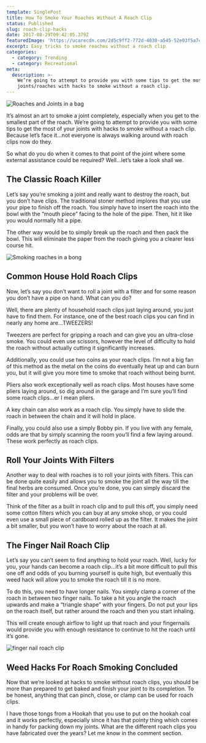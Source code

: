 ```yaml
---
template: SinglePost
title: How To Smoke Your Roaches Without A Roach Clip
status: Published
slug: roach-clip-hacks
date: 2017-08-29T09:42:05.379Z
featuredImage: 'https://ucarecdn.com/2d5c9ff2-772d-4030-a545-52e03f5a7c95/'
excerpt: Easy tricks to smoke roaches without a roach clip
categories:
  - category: Trending
  - category: Recreational
meta:
  description: >-
    We’re going to attempt to provide you with some tips to get the most of your
    joints/roaches with hacks to smoke without a roach clip.
---
```

![Roaches and Joints in a bag](https://ucarecdn.com/173085bb-ef1f-4353-9f42-0a0dca60836f/)

It’s almost an art to smoke a joint completely, especially when you get to the smallest part of the roach. We’re going to attempt to provide you with some tips to get the most of your joints with hacks to smoke without a roach clip. Because let’s face it…not everyone is always walking around with roach clips now do they.

So what do you do when it comes to that point of the joint where some external assistance could be required? Well…let’s take a look shall we.

## The Classic Roach Killer

Let’s say you’re smoking a joint and really want to destroy the roach, but you don’t have clips. The traditional stoner method implores that you use your pipe to finish off the roach. You simply have to insert the roach into the bowl with the “mouth piece” facing to the hole of the pipe. Then, hit it like you would normally hit a pipe.

The other way would be to simply break up the roach and then pack the bowl. This will eliminate the paper from the roach giving you a clearer less course hit.

![Smoking roaches in a bong](https://ucarecdn.com/d66b4caa-1fc5-4a24-9b5f-769aced713d7/)

## Common House Hold Roach Clips

Now, let’s say you don’t want to roll a joint with a filter and for some reason you don’t have a pipe on hand. What can you do?

Well, there are plenty of household roach clips just laying around, you just have to find them. For instance, one of the best roach clips you can find in nearly any home are…TWEEZERS!

Tweezers are perfect for gripping a roach and can give you an ultra-close smoke. You could even use scissors, however the level of difficulty to hold the roach without actually cutting it significantly increases.

Additionally, you could use two coins as your roach clips. I’m not a big fan of this method as the metal on the coins do eventually heat up and can burn you, but it will give you more time to smoke that roach without being burnt.

Pliers also work exceptionally well as roach clips. Most houses have some pliers laying around, so dig around in the garage and I’m sure you’ll find some roach clips…er I mean pliers.

A key chain can also work as a roach clip. You simply have to slide the roach in between the chain and it will hold in place.

Finally, you could also use a simply Bobby pin. If you live with any female, odds are that by simply scanning the room you’ll find a few laying around. These work perfectly as roach clips.

## Roll Your Joints With Filters

Another way to deal with roaches is to roll your joints with filters. This can be done quite easily and allows you to smoke the joint all the way till the final herbs are consumed. Once you’re done, you can simply discard the filter and your problems will be over.

Think of the filter as a built in roach clip and to pull this off, you simply need some cotton filters which you can buy at any smoke shop, or you could even use a small piece of cardboard rolled up as the filter. It makes the joint a bit smaller, but you won’t have to worry about the roach at all.

## The Finger Nail Roach Clip

Let’s say you can’t seem to find anything to hold your roach. Well, lucky for you, your hands can become a roach clip…it’s a bit more difficult to pull this one off and odds of you burning yourself is quite high, but eventually this weed hack will allow you to smoke the roach till it is no more.

To do this, you need to have longer nails. You simply clamp a corner of the roach in between two finger nails. To take a hit you angle the roach upwards and make a “triangle shape” with your fingers. Do not put your lips on the roach itself, but rather around the roach and then you start inhaling.

This will create enough airflow to light up that roach and your fingernails would provide you with enough resistance to continue to hit the roach until it’s gone.

![finger nail roach clip](https://ucarecdn.com/069f1ba6-6b53-4525-b630-806c0e7550d8/)

## Weed Hacks For Roach Smoking Concluded

Now that we’re looked at hacks to smoke without roach clips, you should be more than prepared to get baked and finish your joint to its completion. To be honest, anything that can pinch, close, or clamp can be used for roach clips.

I have those tongs from a Hookah that you use to put on the hookah coal and it works perfectly, especially since it has that pointy thing which comes in handy for packing down my joints. What are the different roach clips you have fabricated over the years? Let me know in the comment section.
